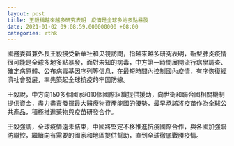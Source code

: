 ```yaml
---
layout: post
title: 王毅稱越來越多研究表明　疫情是全球多地多點暴發
date: 2021-01-02 09:08:59.000000000 +08:00
categories: rthk
---
```


國務委員兼外長王毅接受新華社和央視訪問，指越來越多研究表明，新型肺炎疫情很可能是全球多地多點暴發，面對未知的病毒，中方第一時間展開流行病學調查、確定病原體、公布病毒基因序列等信息，在最短時間內控制國內疫情，有序恢復經濟社會發展，率先築起全球抗疫的牢固防線。

王毅說，中方向150多個國家和10個國際組織提供援助，向世衛和聯合國相關機制提供資金，盡力盡責發揮最大醫療物資產能國的優勢，最早承諾將疫苗作為全球公共產品，積極推進藥物與疫苗研發合作。

王毅強調，全球疫情遠未結束，中國將堅定不移推進抗疫國際合作，與各國加強聯防聯控，繼續向有需要的國家和地區提供幫助，直到全球徹底戰勝疫情。
